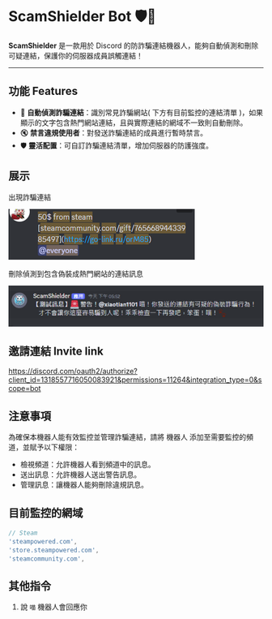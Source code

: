 # **ScamShielder Bot 🛡️🐾**

**ScamShielder** 是一款用於 Discord 的防詐騙連結機器人，能夠自動偵測和刪除可疑連結，保護你的伺服器成員誤觸連結！

---

## **功能 Features**
- 🚫 **自動偵測詐騙連結**：識別常見詐騙網站( 下方有目前監控的連結清單 )，如果顯示的文字包含熱門網站連結，且與實際連結的網域不一致則自動刪除。  
- 🔇 **禁言違規使用者**：對發送詐騙連結的成員進行暫時禁言。  
- 🛡️ **靈活配置**：可自訂詐騙連結清單，增加伺服器的防護強度。

## 展示

出現詐騙連結

![alt text](./assets/scam_message.png)

刪除偵測到包含偽裝成熱門網站的連結訊息

![alt text](./assets/delete_message.png)
## 邀請連結 Invite link

https://discord.com/oauth2/authorize?client_id=1318557716050083921&permissions=11264&integration_type=0&scope=bot

## 注意事項

為確保本機器人能有效監控並管理詐騙連結，請將 機器人 添加至需要監控的頻道，並賦予以下權限：
- 檢視頻道：允許機器人看到頻道中的訊息。
- 送出訊息：允許機器人送出警告訊息。
- 管理訊息：讓機器人能夠刪除違規訊息。

## 目前監控的網域

```js
// Steam
'steampowered.com',
'store.steampowered.com',
'steamcommunity.com',
```

## 其他指令

1. 說 `喵` 機器人會回應你
